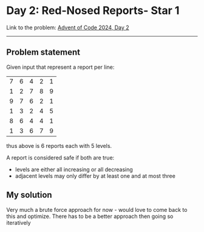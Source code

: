 # Day 2: Red-Nosed Reports- Star 1
Link to the problem: [Advent of Code 2024, Day 2](https://adventofcode.com/2024/day/2)

 ---
## Problem statement
Given input that represent a report per line:

|     |  | |  |  |
| -------- | ------- | -------- | ------- | ------- |
| 7  | 6 | 4 | 2  | 1 |
| 1  | 2 | 7 | 8  | 9 |
| 9  | 7 | 6 | 2  | 1 |
| 1  | 3 | 2 | 4  | 5 |
|8|  6|  4|  4|  1| 
| 1 | 3 | 6 | 7 | 9 |

thus above is 6 reports each with 5 levels.

A report is considered safe  if both are true:
 - levels are either all increasing or all decreasing
 - adjacent levels may only differ by at least one and at most three

 ## My solution
Very much a brute force approach for now - would love to come back to this and optimize. There has to be a better approach then going so iteratively